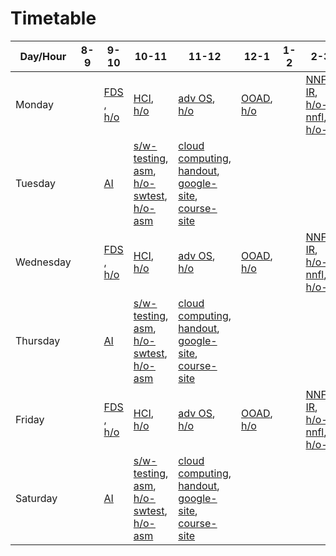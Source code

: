 # Timetable

| Day/Hour  | 8-9 | 9-10                                                                                                | 10-11                                                                                                                                   | 11-12                                                                                                 | 12-1                                                                                                | 1-2 | 2-3                                                                                                                                                                                                            | 3-4                 | 4-5 |
| --------- | --- | --------------------------------------------------------------------------------------------------- | --------------------------------------------------------------------------------------------------------------------------------------- | ----------------------------------------------------------------------------------------------------- | --------------------------------------------------------------------------------------------------- | --- | -------------------------------------------------------------------------------------------------------------------------------------------------------------------------------------------------------------- | ------------------- | --- |
| Monday    |     | [FDS]() , [h/o](https://drive.google.com/file/d/1S2V6ZLp9AhxSujuxOT9Iy23M0pB0pmpY/view?usp=sharing) | [HCI](), [h/o](https://drive.google.com/file/d/1nYi2wwoRDtcOsPqBNgYRVzW8o4272fjf/view?usp=sharing)                                      | [adv OS](), [h/o](https://drive.google.com/file/d/1ai51SXmgsV3JlcJ5Q6UwaZIwG6dPbI7r/view?usp=sharing) | [OOAD](), [h/o](https://drive.google.com/file/d/11rfasT9jl5P6qo-xpZcA3hWUBmbD6Id7/view?usp=sharing) |     | [NNFL](), [IR](), [h/o-nnfl](https://drive.google.com/file/d/1zbE20HGpMU2F4wHcqOUXBFwCbC6-ObVI/view?usp=sharing), [h/o-ir](https://drive.google.com/file/d/1GD-gz5vKgqFDiZsWGhHql7sm8M7QNcHF/view?usp=sharing) | [adv-cn](), [h/o]() |     |
| Tuesday   |     | [AI](https://meet.google.com/uqg-hajn-pdi)                                                                                              | [s/w-testing](), [asm](https://meet.google.com/hnj-kbsj-zmo), [h/o-swtest](https://drive.google.com/file/d/1jHwD7NCA67AwWuTzVPoWw3F19sejENvc/view?usp=sharing), [h/o-asm]() | [cloud computing](https://meet.google.com/wpy-iajd-soo), [handout](https://drive.google.com/file/d/1ilPumZfEqB932FXzXI-gAbnzCQPQsRXc/view?usp=sharing), [google-site](https://sites.google.com/a/pilani.bits-pilani.ac.in/cloudcomputing/home), [course-site](https://canvas.instructure.com/courses/2263144)                                                                      |                                                                                                     |     |                                                                                                                                                                                                                |                     |     |
| Wednesday |     | [FDS]() , [h/o](https://drive.google.com/file/d/1S2V6ZLp9AhxSujuxOT9Iy23M0pB0pmpY/view?usp=sharing) | [HCI](), [h/o](https://drive.google.com/file/d/1nYi2wwoRDtcOsPqBNgYRVzW8o4272fjf/view?usp=sharing)                                      | [adv OS](), [h/o](https://drive.google.com/file/d/1ai51SXmgsV3JlcJ5Q6UwaZIwG6dPbI7r/view?usp=sharing) | [OOAD](), [h/o](https://drive.google.com/file/d/11rfasT9jl5P6qo-xpZcA3hWUBmbD6Id7/view?usp=sharing) |     | [NNFL](), [IR](), [h/o-nnfl](https://drive.google.com/file/d/1zbE20HGpMU2F4wHcqOUXBFwCbC6-ObVI/view?usp=sharing), [h/o-ir](https://drive.google.com/file/d/1GD-gz5vKgqFDiZsWGhHql7sm8M7QNcHF/view?usp=sharing) | [adv-cn](), [h/o]() |     |
| Thursday  |     | [AI](https://meet.google.com/uqg-hajn-pdi)                                                                                              | [s/w-testing](), [asm](https://meet.google.com/hnj-kbsj-zmo), [h/o-swtest](https://drive.google.com/file/d/1jHwD7NCA67AwWuTzVPoWw3F19sejENvc/view?usp=sharing), [h/o-asm]() | [cloud computing](https://meet.google.com/wpy-iajd-soo), [handout](https://drive.google.com/file/d/1ilPumZfEqB932FXzXI-gAbnzCQPQsRXc/view?usp=sharing), [google-site](https://sites.google.com/a/pilani.bits-pilani.ac.in/cloudcomputing/home), [course-site](https://canvas.instructure.com/courses/2263144)                                                                      |                                                                                                     |     |                                                                                                                                                                                                                |                     |     |
| Friday    |     | [FDS]() , [h/o](https://drive.google.com/file/d/1S2V6ZLp9AhxSujuxOT9Iy23M0pB0pmpY/view?usp=sharing) | [HCI](), [h/o](https://drive.google.com/file/d/1nYi2wwoRDtcOsPqBNgYRVzW8o4272fjf/view?usp=sharing)                                      | [adv OS](), [h/o](https://drive.google.com/file/d/1ai51SXmgsV3JlcJ5Q6UwaZIwG6dPbI7r/view?usp=sharing) | [OOAD](), [h/o](https://drive.google.com/file/d/11rfasT9jl5P6qo-xpZcA3hWUBmbD6Id7/view?usp=sharing) |     | [NNFL](), [IR](), [h/o-nnfl](https://drive.google.com/file/d/1zbE20HGpMU2F4wHcqOUXBFwCbC6-ObVI/view?usp=sharing), [h/o-ir](https://drive.google.com/file/d/1GD-gz5vKgqFDiZsWGhHql7sm8M7QNcHF/view?usp=sharing) | [adv-cn](), [h/o]() |     |
| Saturday  |     | [AI](https://meet.google.com/uqg-hajn-pdi)                                                                                              | [s/w-testing](), [asm](https://meet.google.com/hnj-kbsj-zmo), [h/o-swtest](https://drive.google.com/file/d/1jHwD7NCA67AwWuTzVPoWw3F19sejENvc/view?usp=sharing), [h/o-asm]() | [cloud computing](https://meet.google.com/wpy-iajd-soo), [handout](https://drive.google.com/file/d/1ilPumZfEqB932FXzXI-gAbnzCQPQsRXc/view?usp=sharing), [google-site](https://sites.google.com/a/pilani.bits-pilani.ac.in/cloudcomputing/home), [course-site](https://canvas.instructure.com/courses/2263144)                                                                      |                                                                                                     |     |                                                                                                                                                                                                                |                     |     |